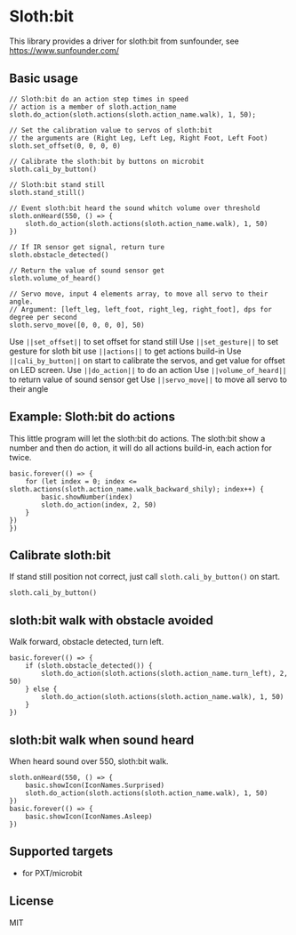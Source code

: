 # Sloth:bit
This library provides a driver for sloth:bit from sunfounder, see https://www.sunfounder.com/


## Basic usage

```blocks
// Sloth:bit do an action step times in speed  
// action is a member of sloth.action_name  
sloth.do_action(sloth.actions(sloth.action_name.walk), 1, 50);  

// Set the calibration value to servos of sloth:bit  
// the arguments are (Right Leg, Left Leg, Right Foot, Left Foot)  
sloth.set_offset(0, 0, 0, 0)

// Calibrate the sloth:bit by buttons on microbit  
sloth.cali_by_button()  

// Sloth:bit stand still  
sloth.stand_still()  

// Event sloth:bit heard the sound whitch volume over threshold  
sloth.onHeard(550, () => {
    sloth.do_action(sloth.actions(sloth.action_name.walk), 1, 50)
})  

// If IR sensor get signal, return ture  
sloth.obstacle_detected()  
  
// Return the value of sound sensor get  
sloth.volume_of_heard()  

// Servo move, input 4 elements array, to move all servo to their angle. 
// Argument: [left_leg, left_foot, right_leg, right_foot], dps for degree per second  
sloth.servo_move([0, 0, 0, 0], 50)  
```

Use ``||set_offset||`` to set offset for stand still
Use ``||set_gesture||`` to set gesture for sloth bit
use ``||actions||`` to get actions build-in
Use ``||cali_by_button||`` on start to calibrate the servos, and get value for offset on LED screen.
Use ``||do_action||`` to do an action
Use ``||volume_of_heard||`` to return value of sound sensor get
Use ``||servo_move||`` to move all servo to their angle

## Example: Sloth:bit do actions

This little program will let the sloth:bit do actions.
The sloth:bit show a number and then do action, it will do all actions build-in, each action for twice.

```blocks
basic.forever(() => {
    for (let index = 0; index <= sloth.actions(sloth.action_name.walk_backward_shily); index++) {
        basic.showNumber(index)
        sloth.do_action(index, 2, 50)
    }
})
})
```

## Calibrate sloth:bit

If stand still position not correct, just call ``sloth.cali_by_button()`` on start.

```blocks
sloth.cali_by_button()
```


## sloth:bit walk with obstacle avoided

Walk forward, obstacle detected, turn left.

```blocks
basic.forever(() => {
    if (sloth.obstacle_detected()) {
        sloth.do_action(sloth.actions(sloth.action_name.turn_left), 2, 50)
    } else {
        sloth.do_action(sloth.actions(sloth.action_name.walk), 1, 50)
    }
})
```  

## sloth:bit walk when sound heard

When heard sound over 550, sloth:bit walk.

```blocks
sloth.onHeard(550, () => {
    basic.showIcon(IconNames.Surprised)
    sloth.do_action(sloth.actions(sloth.action_name.walk), 1, 50)
})
basic.forever(() => {
    basic.showIcon(IconNames.Asleep)
})

```

## Supported targets

* for PXT/microbit


## License

MIT


